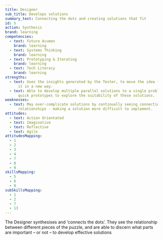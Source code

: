 ```yaml
---
title: Designer
sub_title: Develops solutions
summary_text: Connecting the dots and creating solutions that fit
id: 5
action: Synthesis
brand: learning
competencies:
  - text: Future Acumen
    brand: learning
  - text: Systems Thinking
    brand: learning
  - text: Prototyping & Iterating
    brand: learning
  - text: Tech Literacy
    brand: learning
strengths:
  - text: Uses the insights generated by the Tester, to move the idea forward or use
      it in a new way.
  - text: Able to develop multiple parallel solutions to a single problem, and build
      quick prototypes to explore the suitability of these solutions.
weaknesses:
  - text: May over-complicate solutions by continually seeing connections and
      relationships - making a solution more difficult to implement.
attitudes:
  - text: Action Orientated
  - text: Imaginative
  - text: Reflective
  - text: Agile
attitudesMapping:
  - 1
  - 2
  - 3
  - 4
  - 7
  - 8
  - 9
skillsMapping:
  - 5
  - 6
  - 8
subSkillsMapping:
  - 1
  - 2
  - 7
  - 13
---
```


The Designer synthesises and ‘connects the dots’. They see the relationship between different pieces of the puzzle, and are able to discern what parts are important – or not – to develop effective solutions

